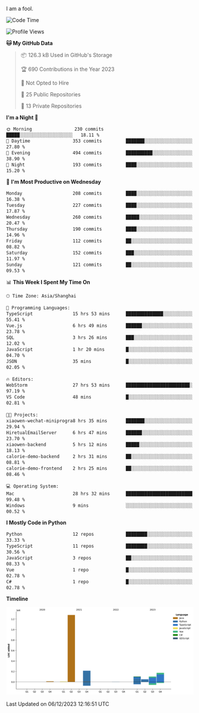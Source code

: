 I am a fool.

<!--START_SECTION:waka-->
![Code Time](http://img.shields.io/badge/Code%20Time-966%20hrs%2044%20mins-blue)

![Profile Views](http://img.shields.io/badge/Profile%20Views-0-blue)

**🐱 My GitHub Data** 

> 📦 126.3 kB Used in GitHub's Storage 
 > 
> 🏆 690 Contributions in the Year 2023
 > 
> 🚫 Not Opted to Hire
 > 
> 📜 25 Public Repositories 
 > 
> 🔑 13 Private Repositories 
 > 
**I'm a Night 🦉** 

```text
🌞 Morning                230 commits         █████░░░░░░░░░░░░░░░░░░░░   18.11 % 
🌆 Daytime                353 commits         ███████░░░░░░░░░░░░░░░░░░   27.80 % 
🌃 Evening                494 commits         ██████████░░░░░░░░░░░░░░░   38.90 % 
🌙 Night                  193 commits         ████░░░░░░░░░░░░░░░░░░░░░   15.20 % 
```
📅 **I'm Most Productive on Wednesday** 

```text
Monday                   208 commits         ████░░░░░░░░░░░░░░░░░░░░░   16.38 % 
Tuesday                  227 commits         ████░░░░░░░░░░░░░░░░░░░░░   17.87 % 
Wednesday                260 commits         █████░░░░░░░░░░░░░░░░░░░░   20.47 % 
Thursday                 190 commits         ████░░░░░░░░░░░░░░░░░░░░░   14.96 % 
Friday                   112 commits         ██░░░░░░░░░░░░░░░░░░░░░░░   08.82 % 
Saturday                 152 commits         ███░░░░░░░░░░░░░░░░░░░░░░   11.97 % 
Sunday                   121 commits         ██░░░░░░░░░░░░░░░░░░░░░░░   09.53 % 
```


📊 **This Week I Spent My Time On** 

```text
🕑︎ Time Zone: Asia/Shanghai

💬 Programming Languages: 
TypeScript               15 hrs 53 mins      ██████████████░░░░░░░░░░░   55.41 % 
Vue.js                   6 hrs 49 mins       ██████░░░░░░░░░░░░░░░░░░░   23.78 % 
SQL                      3 hrs 26 mins       ███░░░░░░░░░░░░░░░░░░░░░░   12.02 % 
JavaScript               1 hr 20 mins        █░░░░░░░░░░░░░░░░░░░░░░░░   04.70 % 
JSON                     35 mins             █░░░░░░░░░░░░░░░░░░░░░░░░   02.05 % 

🔥 Editors: 
WebStorm                 27 hrs 53 mins      ████████████████████████░   97.19 % 
VS Code                  48 mins             █░░░░░░░░░░░░░░░░░░░░░░░░   02.81 % 

🐱‍💻 Projects: 
xiaowen-wechat-miniprogra8 hrs 35 mins       ███████░░░░░░░░░░░░░░░░░░   29.94 % 
HiretualEmailServer      6 hrs 47 mins       ██████░░░░░░░░░░░░░░░░░░░   23.70 % 
xiaowen-backend          5 hrs 12 mins       █████░░░░░░░░░░░░░░░░░░░░   18.13 % 
calorie-demo-backend     2 hrs 31 mins       ██░░░░░░░░░░░░░░░░░░░░░░░   08.81 % 
calorie-demo-frontend    2 hrs 25 mins       ██░░░░░░░░░░░░░░░░░░░░░░░   08.46 % 

💻 Operating System: 
Mac                      28 hrs 32 mins      █████████████████████████   99.48 % 
Windows                  9 mins              ░░░░░░░░░░░░░░░░░░░░░░░░░   00.52 % 
```

**I Mostly Code in Python** 

```text
Python                   12 repos            ████████░░░░░░░░░░░░░░░░░   33.33 % 
TypeScript               11 repos            ████████░░░░░░░░░░░░░░░░░   30.56 % 
JavaScript               3 repos             ██░░░░░░░░░░░░░░░░░░░░░░░   08.33 % 
Vue                      1 repo              █░░░░░░░░░░░░░░░░░░░░░░░░   02.78 % 
C#                       1 repo              █░░░░░░░░░░░░░░░░░░░░░░░░   02.78 % 
```



**Timeline**

![Lines of Code chart](https://raw.githubusercontent.com/VeejaLiu/VeejaLiu/master/assets/bar_graph.png)


 Last Updated on 06/12/2023 12:16:51 UTC
<!--END_SECTION:waka-->

